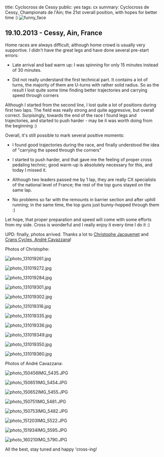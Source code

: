 title: Cyclocross de Cessy
public: yes
tags: cx
summary: Cyclocross de Cessy, Championats de l'Ain; the 21st overall position, with hopes for better time :) ![funny_face](/static/img/2013/10/20/131019284.jpg)

## 19.10.2013 - Cessy, Ain, France

Home races are always difficult, although home crowd is usually very supportive. I
didn't have the great legs and have done several pre-start errors:

- Late arrival and bad warm up: I was spinning for only 15 minutes instead of 30
  minutes.

- Did not really understand the first technical part. It contains a lot of
  turns, the majority of them are U-turns with rather solid radius. So as the
  result I lost quite some time finding better trajectories and carrying speed
  through corners

Although I started from the second line, I lost quite a lot of positions
during first two laps. The field was really strong and quite aggressive, but
overall correct. Surpisingly, towards the end of the race I found legs and
trajectories, and started to push harder - may be it was worth doing from the
beginning :)

Overall, it's still possible to mark several positive moments:

- I found good trajectories during the race, and finally understood the idea of
  "carrying the speed through the corners"

- I started to push harder, and that gave me the feeling of proper cross
  pedaling technic; good warm-up is absolutely necessary for this, and today I
  missed it.

- Although two leaders passed me by 1 lap, they are really CX specialists of the
  national level of France; the rest of the top guns stayed on the same lap.

- No problems so far with the remounts in barrier section and after uphill running; in the
  same time, the top guns just bunny-hopped through them :)

Let hope, that proper preparation and speed will come with some efforts from my
side. Cross is wonderful and I really enjoy it every time I do it :)

UPD: finally, photos arrived. Thanks a lot to [Christophe Jacquemet](http://cjacq.free.fr/) and
[Crans Cycles, André Cavazzana](http://www.crancycles.com/index.php?page=news&action=acceuil)!

Photos of Christophe:

![photo_131019261.jpg](/static/img/2013/10/20/131019261.jpg)

![photo_131019272.jpg](/static/img/2013/10/20/131019272.jpg)

![photo_131019284.jpg](/static/img/2013/10/20/131019284.jpg)

![photo_131019301.jpg](/static/img/2013/10/20/131019301.jpg)

![photo_131019302.jpg](/static/img/2013/10/20/131019302.jpg)

![photo_131019316.jpg](/static/img/2013/10/20/131019316.jpg)

![photo_131019335.jpg](/static/img/2013/10/20/131019335.jpg)

![photo_131019336.jpg](/static/img/2013/10/20/131019336.jpg)

![photo_131019349.jpg](/static/img/2013/10/20/131019349.jpg)

![photo_131019350.jpg](/static/img/2013/10/20/131019350.jpg)

![photo_131019360.jpg](/static/img/2013/10/20/131019360.jpg)

Photos of André Cavazzana:

![photo_150456IMG_5435.JPG](/static/img/2013/10/20/150456IMG_5435.JPG)

![photo_150651IMG_5454.JPG](/static/img/2013/10/20/150651IMG_5454.JPG)

![photo_150652IMG_5455.JPG](/static/img/2013/10/20/150652IMG_5455.JPG)

![photo_150751IMG_5481.JPG](/static/img/2013/10/20/150751IMG_5481.JPG)

![photo_150753IMG_5482.JPG](/static/img/2013/10/20/150753IMG_5482.JPG)

![photo_151203IMG_5522.JPG](/static/img/2013/10/20/151203IMG_5522.JPG)

![photo_151934IMG_5595.JPG](/static/img/2013/10/20/151934IMG_5595.JPG)

![photo_160210IMG_5790.JPG](/static/img/2013/10/20/160210IMG_5790.JPG)

All the best, stay tuned and happy 'cross-ing!

